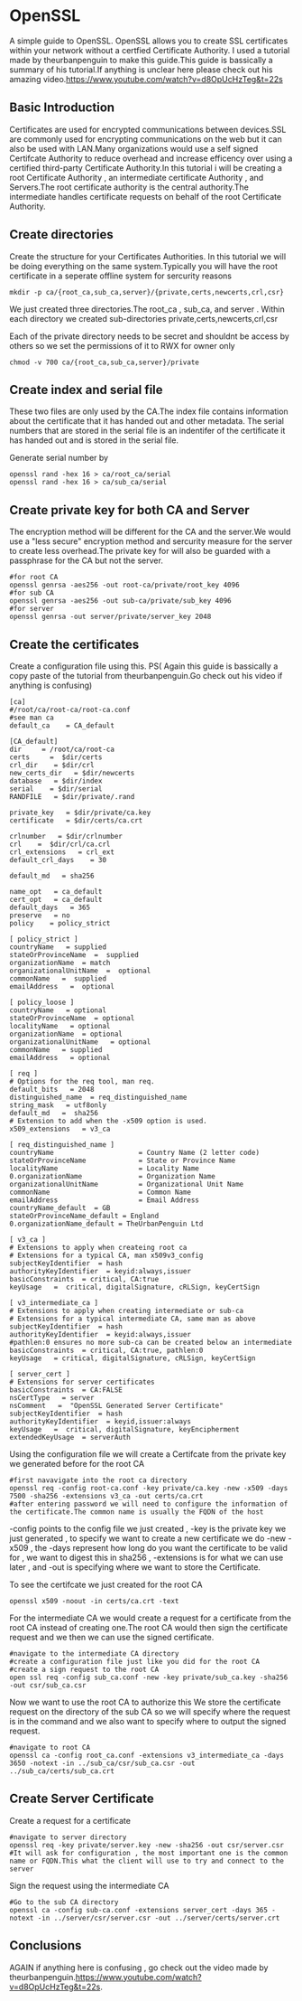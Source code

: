 # OpenSSL
A simple guide to OpenSSL.
OpenSSL allows you to create SSL certificates within your network without a certfied Certificate Authority.
I used a tutorial made by theurbanpenguin to make this guide.This guide is bassically a summary of his tutorial.If anything is unclear here please check out his amazing video.https://www.youtube.com/watch?v=d8OpUcHzTeg&t=22s

## Basic Introduction
Certificates are used for encrypted communications between devices.SSL are commonly used for encrypting communications on the web but it can also be used with LAN.Many organizations would use a self signed Certifcate Authority to reduce overhead and increase efficency over using a certified third-party Certificate Authority.In this tutorial i will be creating a root Certificate Authority , an intermediate certificate Authority , and Servers.The root certificate authority is the central authority.The intermediate 
handles certificate requests on behalf of the root Certificate Authority.

## Create directories
Create the structure for your Certificates Authorities. In this tutorial we will be doing everything on the same system.Typically you will have the root certificate in a seperate offline system for sercurity reasons 

```
mkdir -p ca/{root_ca,sub_ca,server}/{private,certs,newcerts,crl,csr}

```
We just created three directories.The root_ca , sub_ca, and server . Within each directory we created sub-directories private,certs,newcerts,crl,csr

Each of the private directory needs to be secret and shouldnt be access by others so we set the permissions of it to RWX for owner only 

```
chmod -v 700 ca/{root_ca,sub_ca,server}/private

```
## Create index and serial file 
These two files are only used by the CA.The index file contains information about the certificate that it has handed out and other metadata. 
The serial numbers that are stored in the serial file is an indentifer of the certificate it has handed out and is stored in the serial file.

Generate serial number by 
```
openssl rand -hex 16 > ca/root_ca/serial
openssl rand -hex 16 > ca/sub_ca/serial

```
## Create private key for both CA and Server 
The encryption method will be different for the CA and the server.We would use a "less secure" encryption method and sercurity measure for the server to create less overhead.The private key for will also be guarded with a passphrase for the CA but not the server.
```
#for root CA
openssl genrsa -aes256 -out root-ca/private/root_key 4096
#for sub CA
openssl genrsa -aes256 -out sub-ca/private/sub_key 4096
#for server
openssl genrsa -out server/private/server_key 2048
```
## Create the certificates 
Create a configuration file using this. PS( Again this guide is bassically a copy paste of the tutorial from theurbanpenguin.Go check out his video if anything is confusing)
```
[ca]
#/root/ca/root-ca/root-ca.conf
#see man ca
default_ca    = CA_default

[CA_default]
dir     = /root/ca/root-ca
certs     =  $dir/certs
crl_dir    = $dir/crl
new_certs_dir   = $dir/newcerts
database   = $dir/index
serial    = $dir/serial
RANDFILE   = $dir/private/.rand

private_key   = $dir/private/ca.key
certificate   = $dir/certs/ca.crt

crlnumber   = $dir/crlnumber
crl    =  $dir/crl/ca.crl
crl_extensions   = crl_ext
default_crl_days    = 30

default_md   = sha256

name_opt   = ca_default
cert_opt   = ca_default
default_days   = 365
preserve   = no
policy    = policy_strict

[ policy_strict ]
countryName   = supplied
stateOrProvinceName  =  supplied
organizationName  = match
organizationalUnitName  =  optional
commonName   =  supplied
emailAddress   =  optional

[ policy_loose ]
countryName   = optional
stateOrProvinceName  = optional
localityName   = optional
organizationName  = optional
organizationalUnitName   = optional
commonName   = supplied
emailAddress   = optional

[ req ]
# Options for the req tool, man req.
default_bits   = 2048
distinguished_name  = req_distinguished_name
string_mask   = utf8only
default_md   =  sha256
# Extension to add when the -x509 option is used.
x509_extensions   = v3_ca

[ req_distinguished_name ]
countryName                     = Country Name (2 letter code)
stateOrProvinceName             = State or Province Name
localityName                    = Locality Name
0.organizationName              = Organization Name
organizationalUnitName          = Organizational Unit Name
commonName                      = Common Name
emailAddress                    = Email Address
countryName_default  = GB
stateOrProvinceName_default = England
0.organizationName_default = TheUrbanPenguin Ltd

[ v3_ca ]
# Extensions to apply when createing root ca
# Extensions for a typical CA, man x509v3_config
subjectKeyIdentifier  = hash
authorityKeyIdentifier  = keyid:always,issuer
basicConstraints  = critical, CA:true
keyUsage   =  critical, digitalSignature, cRLSign, keyCertSign

[ v3_intermediate_ca ]
# Extensions to apply when creating intermediate or sub-ca
# Extensions for a typical intermediate CA, same man as above
subjectKeyIdentifier  = hash
authorityKeyIdentifier  = keyid:always,issuer
#pathlen:0 ensures no more sub-ca can be created below an intermediate
basicConstraints  = critical, CA:true, pathlen:0
keyUsage   = critical, digitalSignature, cRLSign, keyCertSign

[ server_cert ]
# Extensions for server certificates
basicConstraints  = CA:FALSE
nsCertType   = server
nsComment   =  "OpenSSL Generated Server Certificate"
subjectKeyIdentifier  = hash
authorityKeyIdentifier  = keyid,issuer:always
keyUsage   =  critical, digitalSignature, keyEncipherment
extendedKeyUsage  = serverAuth
```
Using the configuration file we will create a Certifcate from the private key we generated before for the root CA
 
```
#first navavigate into the root ca directory
openssl req -config root-ca.conf -key private/ca.key -new -x509 -days 7500 -sha256 -extensions v3_ca -out certs/ca.crt 
#after entering password we will need to configure the information of the certificate.The common name is usually the FQDN of the host

```
-config points to the config file we just created , -key is the private key we just generated , to specify we want to create a new certificate we do -new -x509 , the -days represent how long do you want the certificate to be valid for , we want to digest this in sha256 , -extensions is for what we can use later , and -out is specifying where we want to store the Certificate.

To see the certifcate we just created for the root CA
 
``` 
openssl x509 -noout -in certs/ca.crt -text 

``` 
For the intermediate CA we would create a request for a certificate from the root CA instead of creating one.The root CA would then sign the certificate request and we then we can use the signed certificate.

```
#navigate to the intermediate CA directory 
#create a configuration file just like you did for the root CA
#create a sign request to the root CA
open ssl req -config sub_ca.conf -new -key private/sub_ca.key -sha256 -out csr/sub_ca.csr
``` 
Now we want to use the root CA to authorize this 
We store the certificate request on the directory of the sub CA so we will specify where the request is in the command and we also want to specify where to output the signed request. 

```
#navigate to root CA
openssl ca -config root_ca.conf -extensions v3_intermediate_ca -days 3650 -notext -in ../sub_ca/csr/sub_ca.csr -out ../sub_ca/certs/sub_ca.crt

```
## Create Server Certificate 
Create a request for a certificate 
```
#navigate to server directory 
openssl req -key private/server.key -new -sha256 -out csr/server.csr 
#It will ask for configuration , the most important one is the common name or FQDN.This what the client will use to try and connect to the server 

```
Sign the request using the intermediate CA

``` 
#Go to the sub CA directory 
openssl ca -config sub-ca.conf -extensions server_cert -days 365 -notext -in ../server/csr/server.csr -out ../server/certs/server.crt

```

## Conclusions

AGAIN if anything here is confusing , go check out the video made by theurbanpenguin.https://www.youtube.com/watch?v=d8OpUcHzTeg&t=22s.
















